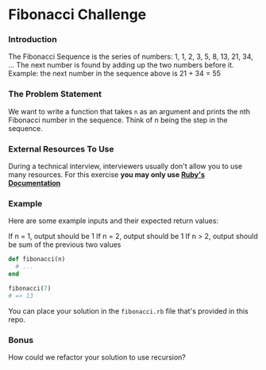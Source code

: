 # Fibonacci Challenge

### Introduction

The Fibonacci Sequence is the series of numbers:
1, 1, 2, 3, 5, 8, 13, 21, 34, ...
The next number is found by adding up the two numbers before it.
Example: the next number in the sequence above is 21 + 34 = 55

### The Problem Statement

We want to write a function that takes `n` as an argument and prints
the nth Fibonacci number in the sequence. Think of n being the step in the sequence.

### External Resources To Use

During a technical interview, interviewers usually don't allow you to use many resources. For this exercise **you may only use [Ruby's Documentation](https://ruby-doc.org/core-2.6.1/)**

### Example

Here are some example inputs and their expected return values:

If n = 1, output should be 1
If n = 2, output should be 1
If n > 2, output should be sum of the previous two values

```ruby
def fibonacci(n)
  # ...
end

fibonacci(7)
# => 13
```

You can place your solution in the `fibonacci.rb` file that's provided in this repo.

### Bonus

How could we refactor your solution to use recursion?

